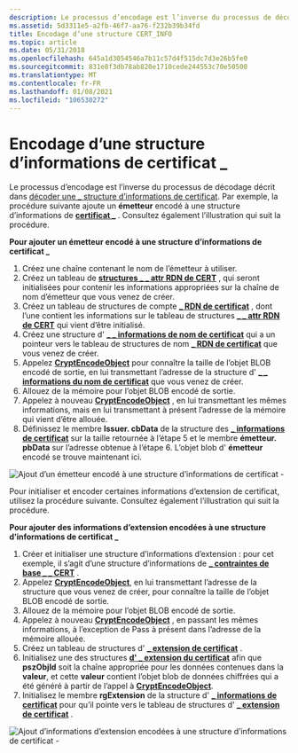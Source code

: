 ```yaml
---
description: Le processus d’encodage est l’inverse du processus de décodage décrit dans décoder une structure d’informations de certificat \_ .
ms.assetid: 5d3311e5-a2fb-46f7-aa76-f232b39b34fd
title: Encodage d’une structure CERT_INFO
ms.topic: article
ms.date: 05/31/2018
ms.openlocfilehash: 645a1d3054546a7b11c57d4f515dc7d3e26b5fe0
ms.sourcegitcommit: 831e8f3db78ab820e1710cede244553c70e50500
ms.translationtype: MT
ms.contentlocale: fr-FR
ms.lasthandoff: 01/08/2021
ms.locfileid: "106530272"
---
```

# <a name="encoding-a-cert_info-structure"></a>Encodage d’une structure d’informations de certificat \_

Le processus d’encodage est l’inverse du processus de décodage décrit dans [décoder une \_ structure d’informations de certificat](decoding-a-cert-info-structure.md). Par exemple, la procédure suivante ajoute un **émetteur** encodé à une structure d’informations de [**certificat \_**](/windows/desktop/api/Wincrypt/ns-wincrypt-cert_info) . Consultez également l’illustration qui suit la procédure.

**Pour ajouter un émetteur encodé à une structure d’informations de certificat \_**

1.  Créez une chaîne contenant le nom de l’émetteur à utiliser.
2.  Créez un tableau de [**structures \_ \_ attr RDN de CERT**](/windows/desktop/api/Wincrypt/ns-wincrypt-cert_rdn_attr) , qui seront initialisées pour contenir les informations appropriées sur la chaîne de nom d’émetteur que vous venez de créer.
3.  Créez un tableau de structures de compte [**\_ RDN de certificat**](/windows/desktop/api/Wincrypt/ns-wincrypt-cert_rdn) , dont l’une contient les informations sur le tableau de structures [**\_ \_ attr RDN de CERT**](/windows/desktop/api/Wincrypt/ns-wincrypt-cert_rdn_attr) qui vient d’être initialisé.
4.  Créez une structure d' [**\_ \_ informations de nom de certificat**](/windows/desktop/api/Wincrypt/ns-wincrypt-cert_name_info) qui a un pointeur vers le tableau de structures de nom [**\_ RDN de certificat**](/windows/desktop/api/Wincrypt/ns-wincrypt-cert_rdn) que vous venez de créer.
5.  Appelez [**CryptEncodeObject**](/windows/desktop/api/Wincrypt/nf-wincrypt-cryptencodeobject) pour connaître la taille de l’objet BLOB encodé de sortie, en lui transmettant l’adresse de la structure d' [**\_ \_ informations du nom de certificat**](/windows/desktop/api/Wincrypt/ns-wincrypt-cert_name_info) que vous venez de créer.
6.  Allouez de la mémoire pour l’objet BLOB encodé de sortie.
7.  Appelez à nouveau [**CryptEncodeObject**](/windows/desktop/api/Wincrypt/nf-wincrypt-cryptencodeobject) , en lui transmettant les mêmes informations, mais en lui transmettant à présent l’adresse de la mémoire qui vient d’être allouée.
8.  Définissez le membre **Issuer. cbData** de la structure des [**\_ informations de certificat**](/windows/desktop/api/Wincrypt/ns-wincrypt-cert_info) sur la taille retournée à l’étape 5 et le membre **émetteur. pbData** sur l’adresse obtenue à l’étape 6. L’objet blob d' **émetteur** encodé se trouve maintenant ici.

![Ajout d’un émetteur encodé à une structure d’informations de certificat \-](images/encflow.png)

Pour initialiser et encoder certaines informations d’extension de certificat, utilisez la procédure suivante. Consultez également l’illustration qui suit la procédure.

**Pour ajouter des informations d’extension encodées à une structure d’informations de certificat \_**

1.  Créer et initialiser une structure d’informations d’extension : pour cet exemple, il s’agit d’une structure d’informations de [**\_ contraintes de base \_ \_ CERT**](/windows/desktop/api/Wincrypt/ns-wincrypt-cert_basic_constraints_info) .
2.  Appelez [**CryptEncodeObject**](/windows/desktop/api/Wincrypt/nf-wincrypt-cryptencodeobject), en lui transmettant l’adresse de la structure que vous venez de créer, pour connaître la taille de l’objet BLOB encodé de sortie.
3.  Allouez de la mémoire pour l’objet BLOB encodé de sortie.
4.  Appelez à nouveau [**CryptEncodeObject**](/windows/desktop/api/Wincrypt/nf-wincrypt-cryptencodeobject) , en passant les mêmes informations, à l’exception de Pass à présent dans l’adresse de la mémoire allouée.
5.  Créez un tableau de structures d' [**\_ extension de certificat**](/windows/desktop/api/Wincrypt/ns-wincrypt-cert_extension) .
6.  Initialisez une des structures [**d' \_ extension du certificat**](/windows/desktop/api/Wincrypt/ns-wincrypt-cert_extension) afin que **pszObjId** soit la chaîne appropriée pour les données contenues dans la **valeur**, et cette **valeur** contient l’objet blob de données chiffrées qui a été généré à partir de l’appel à [**CryptEncodeObject**](/windows/desktop/api/Wincrypt/nf-wincrypt-cryptencodeobject).
7.  Initialisez le membre **rgExtension** de la structure d' [**\_ informations de certificat**](/windows/desktop/api/Wincrypt/ns-wincrypt-cert_info) pour qu’il pointe vers le tableau de structures d' [**\_ extension de certificat**](/windows/desktop/api/Wincrypt/ns-wincrypt-cert_extension) .

![Ajout d’informations d’extension encodées à une structure d’informations de certificat \-](images/xtenflow.png)

 

 



